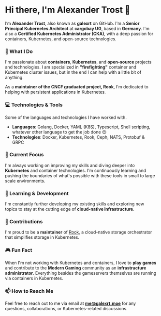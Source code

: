 # Hi there, I'm Alexander Trost 👋

I’m **Alexander Trost**, also known as **galexrt** on GitHub. I'm a **Senior Principal Kubernetes Architect** at **cargobay UG**, based in **Germany**.
I'm also a **Certified Kubernetes Administrator (CKA)**, with a deep passion for containers, Kubernetes, and open-source technologies.

### 🔧 What I Do
I'm passionate about **containers**, **Kubernetes**, and **open-source** projects and technologies. I am specialized in **"firefighting"** container and Kubernetes cluster issues, but in the end I can help with a little bit of anything.

As a **maintainer of the CNCF graduated project, Rook**, I'm dedicated to helping with persistent applications in Kubernetes.

### 💻 Technologies & Tools
Some of the languages and technologies I have worked with.

- **Languages**: Golang, Docker, YAML (K8S), Typescript, Shell scripting, whatever other language to get the job done 😉
- **Technologies**: Docker, Kubernetes, Rook, Ceph, NATS, Protobuf & GRPC

### 🌟 Current Focus
I'm always working on improving my skills and diving deeper into **Kubernetes** and container technologies. I'm continuously learning and pushing the boundaries of what's possible with these tools in small to large scale environments.

### 🌱 Learning & Development
I'm constantly further developing my existing skills and exploring new topics to stay at the cutting edge of **cloud-native infrastructure**.

### 👥 Contributions
I'm proud to be a **maintainer** of [Rook](https://github.com/rook/rook), a cloud-native storage orchestrator that simplifies storage in Kubernetes.

### 🎮 Fun Fact
When I'm not working with Kubernetes and containers, I love to **play games** and contribute to the **Modern Gaming** community as an **infrastructure administrator**. Everything besides the gameservers themselves are running via containers in Kubernetes.

### 📫 How to Reach Me
Feel free to reach out to me via email at **[me@galexrt.moe](mailto:me@galexrt.moe)** for any questions, collaborations, or Kubernetes-related discussions.
